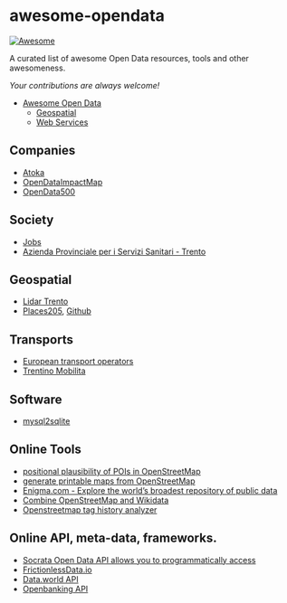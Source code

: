# awesome-opendata

[![Awesome](https://cdn.rawgit.com/sindresorhus/awesome/d7305f38d29fed78fa85652e3a63e154dd8e8829/media/badge.svg)](https://github.com/sindresorhus/awesome)

A curated list of awesome Open Data resources, tools and other awesomeness.

*Your contributions are always welcome!*

- [Awesome Open Data](#awesome-opendata)
    - [Geospatial](#geospatial)
    - [Web Services](#web-services)

## Companies
* [Atoka](https://atoka.io/it/) 
* [OpenDataImpactMap](http://www.opendataimpactmap.org/map.html)
* [OpenData500](http://www.opendata500.com/)

## Society
* [Jobs](http://fabbisogni.isfol.it/scheda.php?id_menu=4&id=5.2.2.1.0&limite=1)
* [Azienda Provinciale per i Servizi Sanitari - Trento](https://servizi.apss.tn.it/)

## Geospatial
* [Lidar Trento](http://www.lidar.provincia.tn.it:8081/WebGisIT/pages/webgis.faces)
* [Places205](http://places2.csail.mit.edu/download.html), [Github](https://github.com/CSAILVision/places365)

## Transports
* [European transport operators](https://github.com/public-transport/european-transport-operators#country-feeds)
* [Trentino Mobilita](http://www.trentinomobilita.it/parcheggi-strisce-blu/trento)

## Software
* [mysql2sqlite](https://github.com/dumblob/mysql2sqlite)


## Online Tools
* [positional plausibility of POIs in OpenStreetMap](http://openstreetmap.me/)
* [generate printable maps from OpenStreetMap](https://maposmatic.osm-baustelle.de/)
* [Enigma.com - Explore the world’s broadest repository of public data](https://public.enigma.com/)
* [Combine OpenStreetMap and Wikidata](https://sophox.org/sophox/)
* [Openstreetmap tag history analyzer](https://ohsome.org/apps/kll-dashboard-preview/)

## Online API, meta-data, frameworks.
* [Socrata Open Data API allows you to programmatically access](https://dev.socrata.com/)
* [FrictionlessData.io](https://frictionlessdata.io/)
* [Data.world API ](https://apidocs.data.world/)
* [Openbanking API](https://www.openbanking.org.uk/open-data-apis/)
